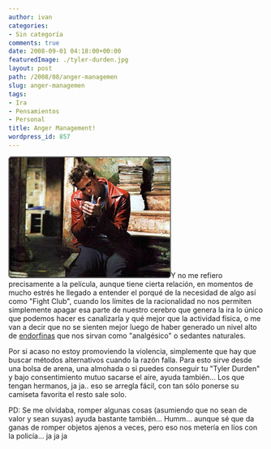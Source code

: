 ```yaml
---
author: ivan
categories:
- Sin categoría
comments: true
date: 2008-09-01 04:18:00+00:00
featuredImage: ./tyler-durden.jpg
layout: post
path: /2008/08/anger-managemen
slug: anger-managemen
tags:
- Ira
- Pensamientos
- Personal
title: Anger Management!
wordpress_id: 857
---
```


[![](./tyler-durden.jpg)](https://3.bp.blogspot.com/_T2UWuNJg3dQ/SLsoXc_sK8I/AAAAAAAAA18/SrWOtsH3qfc/s1600-h/tyler-durden.jpg)Y no me refiero precisamente a la película, aunque tiene cierta relación, en momentos de mucho estrés he llegado a entender el porqué de la necesidad de algo así como "Fight Club", cuando los límites de la racionalidad no nos permiten simplemente apagar esa parte de nuestro cerebro que genera la ira lo único que podemos hacer es canalizarla y qué mejor que la actividad física, o me van a decir que no se sienten mejor luego de haber generado un nivel alto de [endorfinas](https://es.wikipedia.org/wiki/Beta-Endorfina) que nos sirvan como "analgésico" o sedantes naturales.

Por si acaso no estoy promoviendo la violencia, simplemente que hay que buscar métodos alternativos cuando la razón falla. Para esto sirve desde una bolsa de arena, una almohada o si puedes conseguir tu "Tyler Durden" y bajo consentimiento mutuo sacarse el aire, ayuda también... Los que tengan hermanos, ja ja.. eso se arregla fácil, con tan sólo ponerse su camiseta favorita el resto sale solo.

PD: Se me olvidaba, romper algunas cosas (asumiendo que no sean de valor y sean suyas) ayuda bastante también... Humm... aunque sé que da ganas de romper objetos ajenos a veces, pero eso nos metería en líos con la policía... ja ja ja
